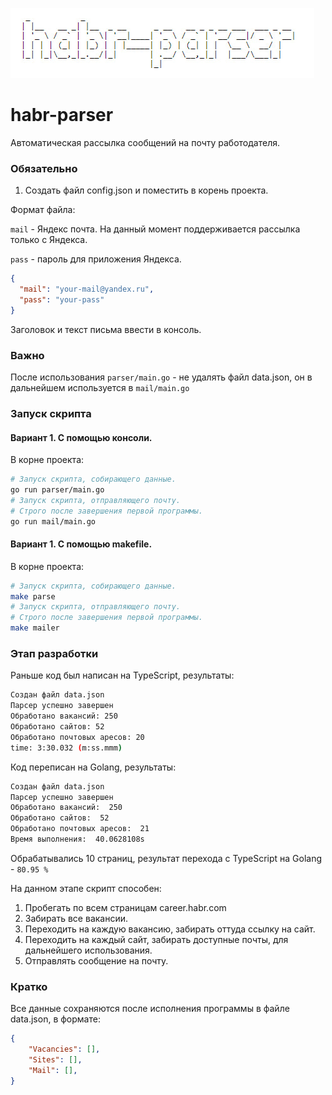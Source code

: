 ![logo](public/logo.png)

# habr-parser

Автоматическая рассылка сообщений на почту работодателя.

### Обязательно

1. Создать файл config.json и поместить в корень проекта.

Формат файла:

`mail` - Яндекс почта. На данный момент поддерживается рассылка только с Яндекса.

`pass` - пароль для приложения Яндекса.

```json
{
  "mail": "your-mail@yandex.ru",
  "pass": "your-pass"
}
```

Заголовок и текст письма ввести в консоль.

### Важно

После использования `parser/main.go` - не удалять файл data.json, он в дальнейшем используется в `mail/main.go`

### Запуск скрипта

#### Вариант 1. С помощью консоли.

В корне проекта:

```bash
# Запуск скрипта, собирающего данные.
go run parser/main.go
# Запуск скрипта, отправляющего почту.
# Строго после завершения первой программы.
go run mail/main.go
```

#### Вариант 1. C помощью makefile.

В корне проекта:

```bash
# Запуск скрипта, собирающего данные.
make parse
# Запуск скрипта, отправляющего почту.
# Строго после завершения первой программы.
make mailer
```

### Этап разработки

Раньше код был написан на TypeScript, результаты:

```bash
Создан файл data.json
Парсер успешно завершен
Обработано вакансий: 250
Обработано сайтов: 52
Обработано почтовых аресов: 20
time: 3:30.032 (m:ss.mmm)
```

Код переписан на Golang, результаты:

```bash
Создан файл data.json
Парсер успешно завершен
Обработано вакансий:  250
Обработано сайтов:  52
Обработано почтовых аресов:  21
Время выполнения:  40.0628108s
```

Обрабатывались 10 страниц, результат перехода с TypeScript на Golang - `80.95
%`

На данном этапе скрипт способен:

1. Пробегать по всем страницам career.habr.com
2. Забирать все вакансии.
3. Переходить на каждую вакансию, забирать оттуда ссылку на сайт.
4. Переходить на каждый сайт, забирать доступные почты, для дальнейшего использования.
5. Отправлять сообщение на почту.

### Кратко

Все данные сохраняются после исполнения программы в файле data.json, в формате:

```json
{
    "Vacancies": [],
    "Sites": [],
    "Mail": [],
}
```
